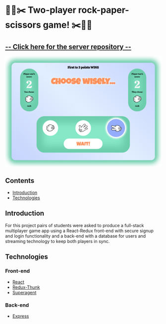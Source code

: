 # 🗿📄✂️ Two-player rock-paper-scissors game! ✂️📄🗿

## [-- Click here for the server repository --](https://github.com/ahaigh9877/week-7-game-server)

![alt-text](src/images/Screenshot.png "rock-paper-scissors screenshot")

## Contents

- [Introduction](#markdown-header-introduction)
- [Technologies](#markdown-header-technologies)

## Introduction

For this project pairs of students were asked to produce a full-stack multiplayer game app using a React-Redux front-end with secure signup and login functionality and a back-end with a database for users and streaming technology to keep both players in sync.

## Technologies

### Front-end

- [React](src/components/Game/Game.js)
- [Redux-Thunk](src/actions/users.js)
- [Superagent](src/components/Room.js)

### Back-end

- [Express]()
